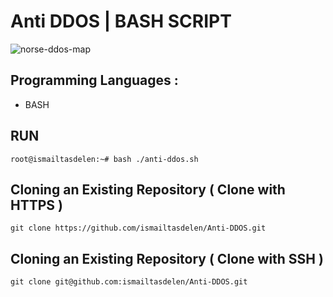# Anti DDOS | BASH SCRIPT

![norse-ddos-map](https://cloud.githubusercontent.com/assets/15425071/20461640/87ce444e-af0c-11e6-80dd-68cdb897be1b.gif)

## Programming Languages :

* BASH

## RUN
```
root@ismailtasdelen:~# bash ./anti-ddos.sh
```

## Cloning an Existing Repository ( Clone with HTTPS )
```
git clone https://github.com/ismailtasdelen/Anti-DDOS.git
```

## Cloning an Existing Repository ( Clone with SSH )
```
git clone git@github.com:ismailtasdelen/Anti-DDOS.git
```
